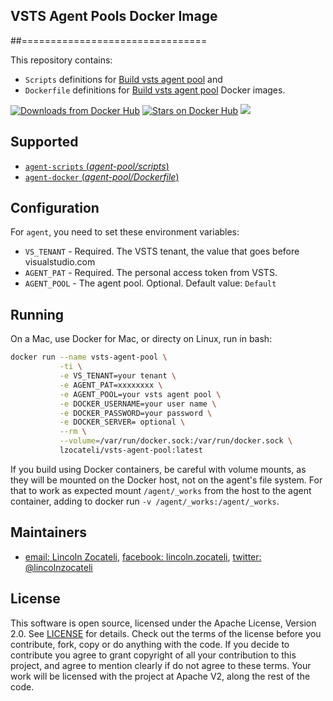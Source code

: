 ## VSTS Agent Pools Docker Image
##================================

This repository contains: 
- `Scripts` definitions for [Build vsts agent pool](https://github.com/lincolnzocateli/vsts-agent-pool/tree/master/agent) and 
- `Dockerfile` definitions for [Build vsts agent pool](https://github.com/lincolnzocateli/vsts-agent-pool/tree/master/docker) Docker images.

[![Downloads from Docker Hub](https://img.shields.io/docker/pulls/lzocateli/vsts-agent-pool.svg)](https://registry.hub.docker.com/u/lzocateli/vsts-agent-pool)
[![Stars on Docker Hub](https://img.shields.io/docker/stars/lzocateli/vsts-agent-pool.svg)](https://registry.hub.docker.com/u/lzocateli/vsts-agent-pool) 
[![](https://images.microbadger.com/badges/image/lzocateli/vsts-agent-pool.svg)](https://microbadger.com/images/lzocateli/vsts-agent-pool "Get your own image badge on microbadger.com")

## Supported

- [`agent-scripts` (*agent-pool/scripts*)](https://github.com/lincolnzocateli/vsts-agent-pool/blob/master/agent)
- [`agent-docker` (*agent-pool/Dockerfile*)](https://github.com/lincolnzocateli/vsts-agent-pool/blob/master/docker/Dockerfile)

## Configuration

For `agent`, you need to set these environment variables:

* `VS_TENANT` - Required. The VSTS tenant, the value that goes before visualstudio.com
* `AGENT_PAT` - Required. The personal access token from VSTS. 
* `AGENT_POOL` - The agent pool. Optional. Default value: `Default`

## Running

On a Mac, use Docker for Mac, or directy on Linux, run in bash:

````bash
docker run --name vsts-agent-pool \
           -ti \
           -e VS_TENANT=your tenant \
           -e AGENT_PAT=xxxxxxxx \
           -e AGENT_POOL=your vsts agent pool \
           -e DOCKER_USERNAME=your user name \
           -e DOCKER_PASSWORD=your password \
           -e DOCKER_SERVER= optional \
           --rm \
           --volume=/var/run/docker.sock:/var/run/docker.sock \
           lzocateli/vsts-agent-pool:latest
````

If you build using Docker containers, be careful with volume mounts, as they
will be mounted on the Docker host, not on the agent's file system. For that to
work as expected mount `/agent/_works` from the host to the agent container,
adding to docker run `-v /agent/_works:/agent/_works`.

## Maintainers

* [email: Lincoln Zocateli](mailto:lincoln@nuuve.com.br), [facebook: lincoln.zocateli](https://www.facebook.com/lincoln.zocateli), [twitter: @lincolnzocateli](https://twitter.com/lincolnzocateli)

## License

This software is open source, licensed under the Apache License, Version 2.0.
See [LICENSE](https://github.com/lincolnzocateli/vsts-agent-pool/blob/master/LICENSE) for details.
Check out the terms of the license before you contribute, fork, copy or do anything
with the code. If you decide to contribute you agree to grant copyright of all your contribution to this project, and agree to
mention clearly if do not agree to these terms. Your work will be licensed with the project at Apache V2, along the rest of the code.
